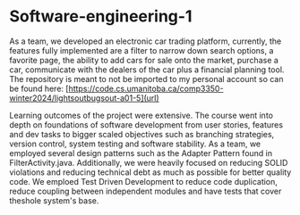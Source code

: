 # Software-engineering-1
As a team, we developed an electronic car trading platform, currently, the features fully implemented are a filter to narrow down search options, a favorite page, the ability to add cars for sale onto the market, purchase a car, communicate with the dealers of the car plus a financial planning tool. The repository is meant to not be imported to my personal account so can be found here:
[https://code.cs.umanitoba.ca/comp3350-winter2024/lightsoutbugsout-a01-5](url)

Learning outcomes of the project were extensive. The course went into depth on foundations of software development from user stories, features and dev tasks to bigger scaled objectives such as branching strategies, version control, system testing and software stability. As a team, we employed several design patterns such as the Adapter Pattern found in FilterActivity.java. Additionally, we were heavily focused on reducing SOLID violations and reducing technical debt as much as possible for better quality code. We emploed Test Driven Development to reduce code duplication, reduce coupling between independent modules and have tests that cover theshole system's base. 
